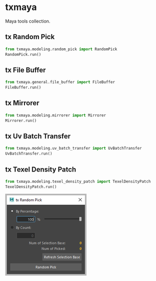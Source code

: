 # txmaya

Maya tools collection. 

## tx Random Pick
```python
from txmaya.modeling.random_pick import RandomPick
RandomPick.run()
```

## tx File Buffer
```python
from txmaya.general.file_buffer import FileBuffer
FileBuffer.run()
```

## tx Mirrorer
```python
from txmaya.modeling.mirrorer import Mirrorer
Mirrorer.run()
```


## tx Uv Batch Transfer
```python
from txmaya.modeling.uv_batch_transfer import UvBatchTransfer
UvBatchTransfer.run()
```

## tx Texel Density Patch

```python
from txmaya.modeling.texel_density_patch import TexelDensityPatch
TexelDensityPatch.run()
```

![img](./docs/images/RandomPick_v001.jpg "tawibox_profile")